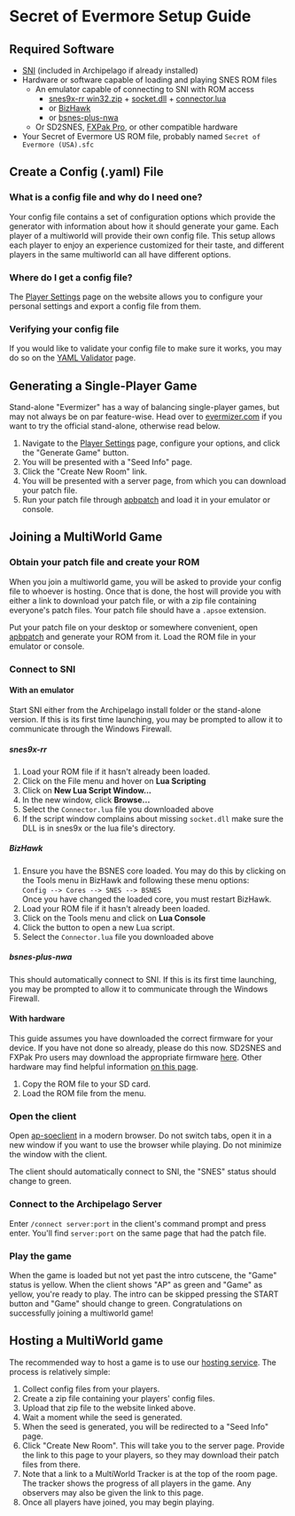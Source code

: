 # Secret of Evermore Setup Guide

## Required Software
- [SNI](https://github.com/alttpo/sni/releases) (included in Archipelago if already installed)
- Hardware or software capable of loading and playing SNES ROM files
    - An emulator capable of connecting to SNI with ROM access
        - [snes9x-rr win32.zip](https://github.com/gocha/snes9x-rr/releases) +
          [socket.dll](http://www.nyo.fr/~skarsnik/socket.dll) +
          [connector.lua](https://raw.githubusercontent.com/alttpo/sni/main/lua/Connector.lua)
        - or [BizHawk](http://tasvideos.org/BizHawk.html)
        - or [bsnes-plus-nwa](https://github.com/black-sliver/bsnes-plus)
    - Or SD2SNES, [FXPak Pro](https://krikzz.com/store/home/54-fxpak-pro.html), or other compatible hardware
- Your Secret of Evermore US ROM file, probably named `Secret of Evermore (USA).sfc`

## Create a Config (.yaml) File

### What is a config file and why do I need one?
Your config file contains a set of configuration options which provide the generator with information about how
it should generate your game. Each player of a multiworld will provide their own config file. This setup allows
each player to enjoy an experience customized for their taste, and different players in the same multiworld
can all have different options.

### Where do I get a config file?
The [Player Settings](/games/Secret%20of%20Evermore/player-settings) page on the website allows you to configure your
personal settings and export a config file from them.

### Verifying your config file
If you would like to validate your config file to make sure it works, you may do so on the
[YAML Validator](/mysterycheck) page.

## Generating a Single-Player Game
Stand-alone "Evermizer" has a way of balancing single-player games, but may not always be on par feature-wise.
Head over to [evermizer.com](https://evermizer.com) if you want to try the official stand-alone, otherwise read below.

1. Navigate to the [Player Settings](/games/Secret%20of%20Evermore/player-settings) page, configure your options, and
   click the "Generate Game" button.
2. You will be presented with a "Seed Info" page.
3. Click the "Create New Room" link.
4. You will be presented with a server page, from which you can download your patch file.
5. Run your patch file through [apbpatch](https://evermizer.com/apbpatch) and load it in your emulator or console.

## Joining a MultiWorld Game

### Obtain your patch file and create your ROM
When you join a multiworld game, you will be asked to provide your config file to whoever is hosting. Once that
is done, the host will provide you with either a link to download your patch file, or with a zip file containing
everyone's patch files. Your patch file should have a `.apsoe` extension.

Put your patch file on your desktop or somewhere convenient, open [apbpatch](https://evermizer.com/apbpatch) and
generate your ROM from it. Load the ROM file in your emulator or console.

### Connect to SNI

#### With an emulator
Start SNI either from the Archipelago install folder or the stand-alone version.
If this is its first time launching, you may be prompted to allow it to communicate through the Windows Firewall.

##### snes9x-rr
1. Load your ROM file if it hasn't already been loaded.
2. Click on the File menu and hover on **Lua Scripting**
3. Click on **New Lua Script Window...**
4. In the new window, click **Browse...**
5. Select the `Connector.lua` file you downloaded above
6. If the script window complains about missing `socket.dll` make sure the DLL is in snes9x or the lua file's directory.

##### BizHawk
1. Ensure you have the BSNES core loaded. You may do this by clicking on the Tools menu in BizHawk and following
   these menu options:  
   `Config --> Cores --> SNES --> BSNES`  
   Once you have changed the loaded core, you must restart BizHawk.
2. Load your ROM file if it hasn't already been loaded.
3. Click on the Tools menu and click on **Lua Console**
4. Click the button to open a new Lua script.
5. Select the `Connector.lua` file you downloaded above

##### bsnes-plus-nwa
This should automatically connect to SNI.
If this is its first time launching, you may be prompted to allow it to communicate through the Windows Firewall. 

#### With hardware
This guide assumes you have downloaded the correct firmware for your device. If you have not
done so already, please do this now. SD2SNES and FXPak Pro users may download the appropriate firmware
[here](https://github.com/RedGuyyyy/sd2snes/releases). Other hardware may find helpful information
[on this page](http://usb2snes.com/#supported-platforms).

1. Copy the ROM file to your SD card.
2. Load the ROM file from the menu.

### Open the client
Open [ap-soeclient](http://evermizer.com/apclient) in a modern browser. Do not switch tabs, open it in a new window
if you want to use the browser while playing. Do not minimize the window with the client.

The client should automatically connect to SNI, the "SNES" status should change to green.

### Connect to the Archipelago Server
Enter `/connect server:port` in the client's command prompt and press enter. You'll find `server:port` on the same page
that had the patch file.

### Play the game
When the game is loaded but not yet past the intro cutscene, the "Game" status is yellow. When the client shows "AP" as
green and "Game" as yellow, you're ready to play. The intro can be skipped pressing the START button and "Game" should
change to green. Congratulations on successfully joining a multiworld game!

## Hosting a MultiWorld game
The recommended way to host a game is to use our [hosting service](/generate). The process is relatively simple:

1. Collect config files from your players.
2. Create a zip file containing your players' config files.
3. Upload that zip file to the website linked above.
4. Wait a moment while the seed is generated.
5. When the seed is generated, you will be redirected to a "Seed Info" page.
6. Click "Create New Room". This will take you to the server page. Provide the link to this page to your players,
   so they may download their patch files from there.
7. Note that a link to a MultiWorld Tracker is at the top of the room page. The tracker shows the progress of all
   players in the game. Any observers may also be given the link to this page.
8. Once all players have joined, you may begin playing.
